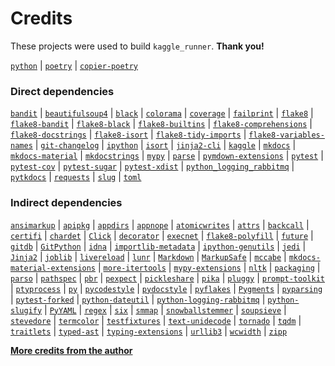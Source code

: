 <!-- Template repository: https://github.com/pawamoy/jinja-templates
     Template path: credits.md
-->

# Credits
These projects were used to build `kaggle_runner`. **Thank you!**

[`python`](https://www.python.org/) |
[`poetry`](https://poetry.eustace.io/) |
[`copier-poetry`](https://github.com/pawamoy/copier-poetry)

### Direct dependencies
[`bandit`](https://bandit.readthedocs.io/en/latest/) |
[`beautifulsoup4`](http://www.crummy.com/software/BeautifulSoup/bs4/) |
[`black`](https://github.com/psf/black) |
[`colorama`](https://github.com/tartley/colorama) |
[`coverage`](https://github.com/nedbat/coveragepy) |
[`failprint`](https://github.com/pawamoy/failprint) |
[`flake8`](https://gitlab.com/pycqa/flake8) |
[`flake8-bandit`](https://github.com/tylerwince/flake8-bandit) |
[`flake8-black`](https://github.com/peterjc/flake8-black) |
[`flake8-builtins`](https://github.com/gforcada/flake8-builtins) |
[`flake8-comprehensions`](https://github.com/adamchainz/flake8-comprehensions) |
[`flake8-docstrings`](https://gitlab.com/pycqa/flake8-docstrings) |
[`flake8-isort`](https://github.com/gforcada/flake8-isort) |
[`flake8-tidy-imports`](https://github.com/adamchainz/flake8-tidy-imports) |
[`flake8-variables-names`](https://github.com/best-doctor/flake8-variables-names) |
[`git-changelog`](https://github.com/pawamoy/git-changelog) |
[`ipython`](https://ipython.org) |
[`isort`](https://github.com/timothycrosley/isort) |
[`jinja2-cli`](https://github.com/mattrobenolt/jinja2-cli) |
[`kaggle`](https://github.com/Kaggle/kaggle-api) |
[`mkdocs`](https://www.mkdocs.org) |
[`mkdocs-material`](https://squidfunk.github.io/mkdocs-material/) |
[`mkdocstrings`](https://github.com/pawamoy/mkdocstrings) |
[`mypy`](http://www.mypy-lang.org/) |
[`parse`](https://github.com/r1chardj0n3s/parse) |
[`pymdown-extensions`](https://github.com/facelessuser/pymdown-extensions) |
[`pytest`](https://docs.pytest.org/en/latest/) |
[`pytest-cov`](https://github.com/pytest-dev/pytest-cov) |
[`pytest-sugar`](http://pivotfinland.com/pytest-sugar/) |
[`pytest-xdist`](https://github.com/pytest-dev/pytest-xdist) |
[`python_logging_rabbitmq`]() |
[`pytkdocs`](https://github.com/pawamoy/pytkdocs) |
[`requests`](https://requests.readthedocs.io) |
[`slug`](http://www.zikzakmedia.com) |
[`toml`](https://github.com/uiri/toml)

### Indirect dependencies
[`ansimarkup`](https://github.com/gvalkov/python-ansimarkup) |
[`apipkg`](https://github.com/pytest-dev/apipkg) |
[`appdirs`](http://github.com/ActiveState/appdirs) |
[`appnope`](http://github.com/minrk/appnope) |
[`atomicwrites`](https://github.com/untitaker/python-atomicwrites) |
[`attrs`](https://www.attrs.org/) |
[`backcall`](https://github.com/takluyver/backcall) |
[`certifi`](https://certifiio.readthedocs.io/en/latest/) |
[`chardet`](https://github.com/chardet/chardet) |
[`Click`](https://palletsprojects.com/p/click/) |
[`decorator`](https://github.com/micheles/decorator) |
[`execnet`](https://execnet.readthedocs.io/en/latest/) |
[`flake8-polyfill`](https://gitlab.com/pycqa/flake8-polyfill) |
[`future`](https://python-future.org) |
[`gitdb`](https://github.com/gitpython-developers/gitdb) |
[`GitPython`](https://github.com/gitpython-developers/GitPython) |
[`idna`](https://github.com/kjd/idna) |
[`importlib-metadata`](http://importlib-metadata.readthedocs.io/) |
[`ipython-genutils`](http://ipython.org) |
[`jedi`](https://github.com/davidhalter/jedi) |
[`Jinja2`](https://palletsprojects.com/p/jinja/) |
[`joblib`](https://joblib.readthedocs.io) |
[`livereload`](https://github.com/lepture/python-livereload) |
[`lunr`](https://github.com/yeraydiazdiaz/lunr.py) |
[`Markdown`](https://Python-Markdown.github.io/) |
[`MarkupSafe`](https://palletsprojects.com/p/markupsafe/) |
[`mccabe`](https://github.com/pycqa/mccabe) |
[`mkdocs-material-extensions`](https://github.com/facelessuser/mkdocs-material-extensions) |
[`more-itertools`](https://github.com/erikrose/more-itertools) |
[`mypy-extensions`](https://github.com/python/mypy_extensions) |
[`nltk`](http://nltk.org/) |
[`packaging`](https://github.com/pypa/packaging) |
[`parso`](https://github.com/davidhalter/parso) |
[`pathspec`](https://github.com/cpburnz/python-path-specification) |
[`pbr`](https://docs.openstack.org/pbr/latest/) |
[`pexpect`](https://pexpect.readthedocs.io/) |
[`pickleshare`](https://github.com/pickleshare/pickleshare) |
[`pika`](https://pika.readthedocs.io) |
[`pluggy`](https://github.com/pytest-dev/pluggy) |
[`prompt-toolkit`](https://github.com/jonathanslenders/python-prompt-toolkit) |
[`ptyprocess`](https://github.com/pexpect/ptyprocess) |
[`py`](http://py.readthedocs.io/) |
[`pycodestyle`](https://pycodestyle.readthedocs.io/) |
[`pydocstyle`](https://github.com/PyCQA/pydocstyle/) |
[`pyflakes`](https://github.com/PyCQA/pyflakes) |
[`Pygments`](http://pygments.org/) |
[`pyparsing`](https://github.com/pyparsing/pyparsing/) |
[`pytest-forked`](https://github.com/pytest-dev/pytest-forked) |
[`python-dateutil`](https://dateutil.readthedocs.io) |
[`python-logging-rabbitmq`](https://github.com/albertomr86/python-logging-rabbitmq) |
[`python-slugify`](https://github.com/un33k/python-slugify) |
[`PyYAML`](https://github.com/yaml/pyyaml) |
[`regex`](https://bitbucket.org/mrabarnett/mrab-regex) |
[`six`](https://github.com/benjaminp/six) |
[`smmap`](https://github.com/gitpython-developers/smmap) |
[`snowballstemmer`](https://github.com/snowballstem/snowball) |
[`soupsieve`](https://github.com/facelessuser/soupsieve) |
[`stevedore`](https://docs.openstack.org/stevedore/latest/) |
[`termcolor`](http://pypi.python.org/pypi/termcolor) |
[`testfixtures`](https://github.com/Simplistix/testfixtures) |
[`text-unidecode`](https://github.com/kmike/text-unidecode/) |
[`tornado`](http://www.tornadoweb.org/) |
[`tqdm`](https://github.com/tqdm/tqdm) |
[`traitlets`](http://ipython.org) |
[`typed-ast`](https://github.com/python/typed_ast) |
[`typing-extensions`](https://github.com/python/typing/blob/master/typing_extensions/README.rst) |
[`urllib3`](https://urllib3.readthedocs.io/) |
[`wcwidth`](https://github.com/jquast/wcwidth) |
[`zipp`](https://github.com/jaraco/zipp)

**[More credits from the author](http://pawamoy.github.io/credits/)**